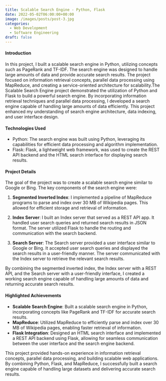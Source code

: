 ```yaml
---
title: Scalable Search Engine - Python, Flask
date: 2022-05-02T06:00:00+00:00
image: /images/posts/post-3.jpg
categories:
  - Web Development
  - Software Engineering
draft: false
---
```


#### Introduction

In this project, I built a scalable search engine in Python, utilizing concepts such as PageRank and TF-IDF. The search engine was designed to handle large amounts of data and provide accurate search results. The project focused on information retrieval concepts, parallel data processing using MapReduce, and creating a service-oriented architecture for scalability.The Scalable Search Engine project demonstrated the utilization of Python and Flask to build a powerful search engine. By incorporating information retrieval techniques and parallel data processing, I developed a search engine capable of handling large amounts of data efficiently. This project enhanced my understanding of search engine architecture, data indexing, and user interface design.

#### Technologies Used

- Python: The search engine was built using Python, leveraging its capabilities for efficient data processing and algorithm implementation.
- Flask: Flask, a lightweight web framework, was used to create the REST API backend and the HTML search interface for displaying search results.

#### Project Details

The goal of the project was to create a scalable search engine similar to Google or Bing. The key components of the search engine were:

1. **Segmented Inverted Index**: I implemented a pipeline of MapReduce programs to parse and index over 30 MB of Wikipedia pages. This allowed for efficient storage and retrieval of information.

2. **Index Server**: I built an Index server that served as a REST API app. It handled user search queries and returned search results in JSON format. The server utilized Flask to handle the routing and communication with the search backend.

3. **Search Server**: The Search server provided a user interface similar to Google or Bing. It accepted user search queries and displayed the search results in a user-friendly manner. The server communicated with the Index server to retrieve the relevant search results.

By combining the segmented inverted index, the Index server with a REST API, and the Search server with a user-friendly interface, I created a working search engine capable of handling large amounts of data and returning accurate search results.

#### Highlighted Achievements

- **Scalable Search Engine**: Built a scalable search engine in Python, incorporating concepts like PageRank and TF-IDF for accurate search results.
- **MapReduce**: Utilized MapReduce to efficiently parse and index over 30 MB of Wikipedia pages, enabling faster retrieval of information.
- **Flask Integration**: Designed an HTML search interface and implemented a REST API backend using Flask, allowing for seamless communication between the user interface and the search engine backend.

This project provided hands-on experience in information retrieval concepts, parallel data processing, and building scalable web applications. By combining Python, Flask, and MapReduce, I successfully built a search engine capable of handling large datasets and delivering accurate search results.
